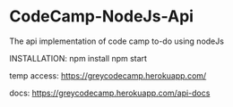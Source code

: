 # CodeCamp-NodeJs-Api
The api implementation of code camp to-do using nodeJs

INSTALLATION:
npm install
npm start

temp access: 
https://greycodecamp.herokuapp.com/

docs:
https://greycodecamp.herokuapp.com/api-docs
